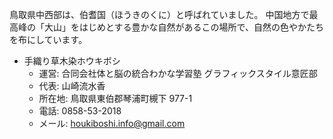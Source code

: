 鳥取県中西部は、伯耆国（ほうきのくに）と呼ばれていました。
中国地方で最高峰の「大山」をはじめとする豊かな自然があるこの場所で、自然の色やかたちを布にしています。

- 手織り草木染ホウキボシ
  - 運営: 合同会社体と脳の統合わかな学習塾 グラフィックスタイル意匠部
  - 代表: 山崎流水香
  - 所在地: 鳥取県東伯郡琴浦町槻下 977-1
  - 電話: 0858-53-2018
  - メール: houkiboshi.info@gmail.com
